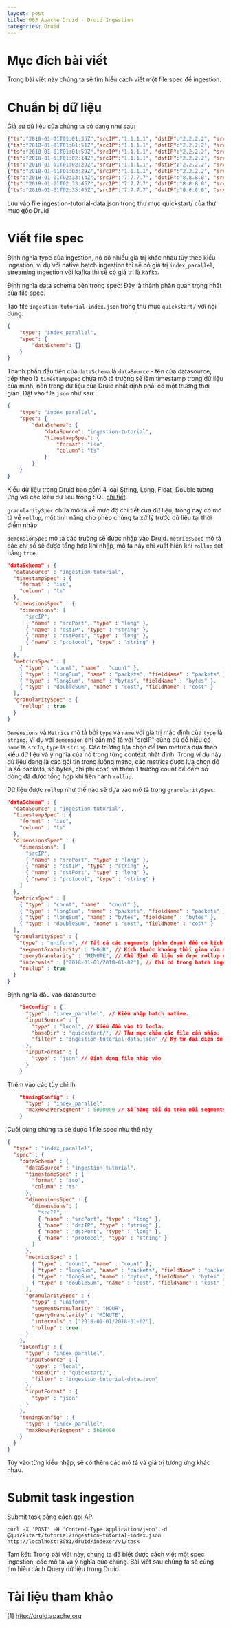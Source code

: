 ```yaml
---
layout: post
title: 003 Apache Druid - Druid Ingestion
categories: Druid
---
```

# Mục đích bài viết
Trong bài viết này chúng ta sẽ tìm hiểu cách viết một file spec để ingestion.

# Chuẩn bị dữ liệu
Giả sử dữ liệu của chúng ta có dạng như sau:
```json
{"ts":"2018-01-01T01:01:35Z","srcIP":"1.1.1.1", "dstIP":"2.2.2.2", "srcPort":2000, "dstPort":3000, "protocol": 6, "packets":10, "bytes":1000, "cost": 1.4}
{"ts":"2018-01-01T01:01:51Z","srcIP":"1.1.1.1", "dstIP":"2.2.2.2", "srcPort":2000, "dstPort":3000, "protocol": 6, "packets":20, "bytes":2000, "cost": 3.1}
{"ts":"2018-01-01T01:01:59Z","srcIP":"1.1.1.1", "dstIP":"2.2.2.2", "srcPort":2000, "dstPort":3000, "protocol": 6, "packets":30, "bytes":3000, "cost": 0.4}
{"ts":"2018-01-01T01:02:14Z","srcIP":"1.1.1.1", "dstIP":"2.2.2.2", "srcPort":5000, "dstPort":7000, "protocol": 6, "packets":40, "bytes":4000, "cost": 7.9}
{"ts":"2018-01-01T01:02:29Z","srcIP":"1.1.1.1", "dstIP":"2.2.2.2", "srcPort":5000, "dstPort":7000, "protocol": 6, "packets":50, "bytes":5000, "cost": 10.2}
{"ts":"2018-01-01T01:03:29Z","srcIP":"1.1.1.1", "dstIP":"2.2.2.2", "srcPort":5000, "dstPort":7000, "protocol": 6, "packets":60, "bytes":6000, "cost": 4.3}
{"ts":"2018-01-01T02:33:14Z","srcIP":"7.7.7.7", "dstIP":"8.8.8.8", "srcPort":4000, "dstPort":5000, "protocol": 17, "packets":100, "bytes":10000, "cost": 22.4}
{"ts":"2018-01-01T02:33:45Z","srcIP":"7.7.7.7", "dstIP":"8.8.8.8", "srcPort":4000, "dstPort":5000, "protocol": 17, "packets":200, "bytes":20000, "cost": 34.5}
{"ts":"2018-01-01T02:35:45Z","srcIP":"7.7.7.7", "dstIP":"8.8.8.8", "srcPort":4000, "dstPort":5000, "protocol": 17, "packets":300, "bytes":30000, "cost": 46.3}
```
Lưu vào file ingestion-tutorial-data.json trong thư mục quickstart/ của thư mục gốc Druid

# Viết file spec
Định nghĩa type của ingestion, nó có nhiều giá trị khác nhau tùy theo kiểu ingestion, ví dụ với native batch ingestion thì sẽ có giá trị `index_parallel`, streaming ingestion với kafka thì sẽ có giá tri là `kafka`.

Định nghĩa data schema bên trong spec: Đây là thành phần quan trọng nhất của file spec.

Tạo file `ingestion-tutorial-index.json` trong thư mục `quickstart/` với nội dung: 
```json
{
    "type": "index_parallel",
    "spec": {
        "dataSchema": {}
    }
}
```

Thành phần đầu tiên của `dataSchema` là `dataSource` - tên của datasource, tiếp theo là `timestampSpec` chứa mô tả trường sẽ làm timestamp trong dữ liệu của mình, nên trong dư liệu của Druid nhất định phải có một trường thời gian. Đặt vào file `json` như sau:
```json
{
    "type": "index_parallel",
    "spec": {
        "dataSchema": {
            "dataSource": "ingestion-tutorial",
            "timestampSpec": {
                "format": "iso",
                "column": "ts"
            }
        }
    }
}
```
Kiểu dữ liệu trong Druid bao gồm 4 loại String, Long, Float, Double tương ứng với các kiểu dữ liệu trong SQL <a href="http://druid.apache.org/docs/latest/querying/sql.html#data-types">chi tiết</a>.

`granularitySpec` chứa mô tả về mức độ chi tiết của dữ liệu, trong này có mô tả về `rollup`, một tính năng cho phép chúng ta xử lý trước dữ liệu tại thời điểm nhập.

`demensionSpec` mô tả các trường sẽ được nhập vào Druid. `metricsSpec` mô tả các chỉ số sẽ được tổng hợp khi nhập, mô tả này chỉ xuất hiện khi `rollup` set bằng `true`.

```json
"dataSchema" : {
  "dataSource" : "ingestion-tutorial",
  "timestampSpec" : {
    "format" : "iso",
    "column" : "ts"
  },
  "dimensionsSpec" : {
    "dimensions": [
      "srcIP",
      { "name" : "srcPort", "type" : "long" },
      { "name" : "dstIP", "type" : "string" },
      { "name" : "dstPort", "type" : "long" },
      { "name" : "protocol", "type" : "string" }
    ]
  },
  "metricsSpec" : [
    { "type" : "count", "name" : "count" },
    { "type" : "longSum", "name" : "packets", "fieldName" : "packets" },
    { "type" : "longSum", "name" : "bytes", "fieldName" : "bytes" },
    { "type" : "doubleSum", "name" : "cost", "fieldName" : "cost" }
  ],
  "granularitySpec" : {
    "rollup" : true
  }
}
```
`Demensions` và `Metrics` mô tả bởi `type` và `name` với giá trị mặc định của `type` là `string`. Ví dụ với `demension` chỉ cần mô tả với "srcIP" cũng đủ để hiểu có `name` là `srcIp`, `type` là `string`. Các trường lựa chọn để làm metrics dựa theo kiểu dữ liệu và ý nghĩa của nó trong từng context nhất định. Trong ví dụ này dữ liệu đang là các gói tin trong luồng mạng, các metrics được lựa chọn đó là số packets, số bytes, chi phí cost, và thêm 1 trường count để đếm số dòng đã được tổng hợp khi tiến hành `rollup`.

Dữ liệu được `rollup` như thế nào sẽ dựa vào mô tả trong `granularitySpec`: 
```json
"dataSchema" : {
  "dataSource" : "ingestion-tutorial",
  "timestampSpec" : {
    "format" : "iso",
    "column" : "ts"
  },
  "dimensionsSpec" : {
    "dimensions": [
      "srcIP",
      { "name" : "srcPort", "type" : "long" },
      { "name" : "dstIP", "type" : "string" },
      { "name" : "dstPort", "type" : "long" },
      { "name" : "protocol", "type" : "string" }
    ]
  },
  "metricsSpec" : [
    { "type" : "count", "name" : "count" },
    { "type" : "longSum", "name" : "packets", "fieldName" : "packets" },
    { "type" : "longSum", "name" : "bytes", "fieldName" : "bytes" },
    { "type" : "doubleSum", "name" : "cost", "fieldName" : "cost" }
  ],
  "granularitySpec" : {
    "type" : "uniform", // Tất cả các segments (phân đoạn) đều có kích thước khoảng thời gian đồng nhất.
    "segmentGranularity" : "HOUR", // Kích thước khoảng thời gian của mỗi segments.
    "queryGranularity" : "MINUTE", // Chỉ định dữ liệu sẽ được rollup như thế nào, trong trường hợp này các bản ghi giống nhau nhưng chỉ lệch về timestamp trong cùng 1 phút sẽ được hợp nhất lại làm 1 bản ghi sau khi nhập.
    "intervals" : ["2018-01-01/2018-01-02"], // Chỉ có trong batch ingestion, chỉ có dữ liệu trong khoảng thời gian này mới được nhập.
    "rollup" : true
  }
}
```

Định nghĩa đầu vào datasource
```json
    "ioConfig" : {
      "type" : "index_parallel", // Kiểu nhập batch native.
      "inputSource" : {
        "type" : "local", // Kiểu đầu vào từ locla.
        "baseDir" : "quickstart/", // Thư mục chứa các file cần nhập.
        "filter" : "ingestion-tutorial-data.json" // Ký tự đại diện để lọc các file cần nhập, cho phép nhập nhiều file đồng thời.
      },
      "inputFormat" : {
        "type" : "json" // Định dạng file nhập vào
      }
    }
```

Thêm vào các tùy chỉnh
```json
    "tuningConfig" : {
      "type" : "index_parallel",
      "maxRowsPerSegment" : 5000000 // Số hàng tối đa trên mỗi segments.
    }
```

Cuối cùng chúng ta sẽ được 1 file spec như thế này
```json
{
  "type" : "index_parallel",
  "spec" : {
    "dataSchema" : {
      "dataSource" : "ingestion-tutorial",
      "timestampSpec" : {
        "format" : "iso",
        "column" : "ts"
      },
      "dimensionsSpec" : {
        "dimensions": [
          "srcIP",
          { "name" : "srcPort", "type" : "long" },
          { "name" : "dstIP", "type" : "string" },
          { "name" : "dstPort", "type" : "long" },
          { "name" : "protocol", "type" : "string" }
        ]
      },
      "metricsSpec" : [
        { "type" : "count", "name" : "count" },
        { "type" : "longSum", "name" : "packets", "fieldName" : "packets" },
        { "type" : "longSum", "name" : "bytes", "fieldName" : "bytes" },
        { "type" : "doubleSum", "name" : "cost", "fieldName" : "cost" }
      ],
      "granularitySpec" : {
        "type" : "uniform",
        "segmentGranularity" : "HOUR",
        "queryGranularity" : "MINUTE",
        "intervals" : ["2018-01-01/2018-01-02"],
        "rollup" : true
      }
    },
    "ioConfig" : {
      "type" : "index_parallel",
      "inputSource" : {
        "type" : "local",
        "baseDir" : "quickstart/",
        "filter" : "ingestion-tutorial-data.json"
      },
      "inputFormat" : {
        "type" : "json"
      }
    },
    "tuningConfig" : {
      "type" : "index_parallel",
      "maxRowsPerSegment" : 5000000
    }
  }
}
```

Tùy vào từng kiểu nhập, sẽ có thêm các mô tả và giá trị tương ứng khác nhau.
# Submit task ingestion
Submit task bằng cách gọi API
```shell
curl -X 'POST' -H 'Content-Type:application/json' -d @quickstart/tutorial/ingestion-tutorial-index.json http://localhost:8081/druid/indexer/v1/task
```

Tạm kết: Trong bài viết này, chúng ta đã biết được cách viết một spec ingestion, các mô tả và ý nghĩa của chúng. Bài viết sau chúng ta sẽ cùng tìm hiểu cách Query dữ liệu trong Druid.

# Tài liệu tham khảo
[1] <a href="http://druid.apache.org">http://druid.apache.org</a>